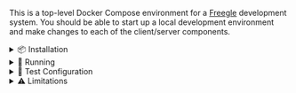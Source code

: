 This is a top-level Docker Compose environment for a [Freegle](https://www.ilovefreegle.org) development system.  You should be able to start up a local development environment and make changes to each of the client/server components.

<details>
<summary>📦 Installation</summary>

## Installation

This top-level repository has a number of [git submodules](https://git-scm.com/book/en/v2/Git-Tools-Submodules) (see `.gitmodules` in project root).

To clone this repository and all submodules:

`git clone --recurse-submodules https://github.com/freegle/FreegleDocker`

If you cloned without the `--recurse-submodules` flag, you can initialize them with:

`git submodule update --init --recursive`

**Make sure you do this from a WSL page (e.g. /home/user/whatever) not from a Windows path (e.g. /mnt/c/whatever).**  
(Not 100% sure this is necessary, but it is what is tested)

This will clone the required Freegle repositories:
- `iznik-nuxt3` (User website aka FD)
- `iznik-nuxt3-modtools` (Moderate website aka ModTools, which uses the nuxt3 repo modtools branch)
- `iznik-server` (legacy PHP API)
- `iznik-server-go` (more modern Go API)

Since these are git submodules, you can navigate into each subdirectory and work with them as independent git repositories - checking out different branches, making commits, etc.

## Configuration

The system can be customized through environment variables in a `.env` file. Copy `.env.example` to `.env` and modify as needed. The basic system will work without any configuration, but some features require API keys.

**Branch Selection (Optional):**
- `IZNIK_SERVER_BRANCH` - Branch for the PHP API server (default: master)
- `IZNIK_SERVER_GO_BRANCH` - Branch for the Go API server (default: master)  
- `IZNIK_NUXT3_BRANCH` - Branch for the user website (default: master)
- `IZNIK_NUXT3_MODTOOLS_BRANCH` - Branch for ModTools (default: master)

**External Service API Keys (Optional but Recommended):**
These keys enable full functionality and are used for both application features and PHPUnit testing:

- `GOOGLE_CLIENT_ID` - Google OAuth client ID for user authentication
- `GOOGLE_CLIENT_SECRET` - Google OAuth client secret for user authentication
- `GOOGLE_PUSH_KEY` - Google API key for push notifications
- `GOOGLE_VISION_KEY` - Google Vision API key for image analysis
- `GOOGLE_PERSPECTIVE_KEY` - Google Perspective API key for content moderation
- `GOOGLE_GEMINI_API_KEY` - Google Gemini API key for AI services
- `GOOGLE_PROJECT` - Google Cloud project ID
- `GOOGLE_APP_NAME` - Application name for Google services (usually "Freegle")
- `MAPBOX_KEY` - Mapbox API key for map tiles and routing
- `MAXMIND_ACCOUNT` - MaxMind account ID for GeoIP services
- `MAXMIND_KEY` - MaxMind license key for GeoIP services

**Example `.env` file:**
```bash
# Branch configuration (optional)
IZNIK_SERVER_BRANCH=better-phpunit
IZNIK_SERVER_GO_BRANCH=master
IZNIK_NUXT3_BRANCH=master
IZNIK_NUXT3_MODTOOLS_BRANCH=master

# API Keys (optional but recommended)
GOOGLE_CLIENT_ID=your_google_client_id_here.apps.googleusercontent.com
GOOGLE_CLIENT_SECRET=your_google_client_secret_here
GOOGLE_PUSH_KEY=your_google_push_key_here
GOOGLE_VISION_KEY=your_google_vision_api_key_here
GOOGLE_PERSPECTIVE_KEY=your_google_perspective_api_key_here
GOOGLE_GEMINI_API_KEY=your_google_gemini_api_key_here
GOOGLE_PROJECT=your_google_project_id_here
GOOGLE_APP_NAME=Freegle
MAPBOX_KEY=your_mapbox_api_key_here
MAXMIND_ACCOUNT=your_maxmind_account_here
MAXMIND_KEY=your_maxmind_key_here
```

**After Configuration Changes:**
If you modify branch settings or API keys, rebuild the affected containers:

```bash
# Rebuild specific container
docker-compose build --no-cache apiv1

# Or rebuild all containers
docker-compose build --no-cache
```

## Windows

Add these to your hosts file first:

```
127.0.0.1 freegle.localhost
127.0.0.1 modtools.localhost
127.0.0.1 phpmyadmin.localhost
127.0.0.1 mailhog.localhost
127.0.0.1 tusd.localhost
127.0.0.1 status.localhost
127.0.0.1 apiv1.localhost
127.0.0.1 apiv2.localhost
127.0.0.1 delivery.localhost
```

On Windows, using Docker Desktop works but is unusably slow.  So we won't document that.  Instead we use WSL2, with some jiggery-pokery to get round issues with file syncing and WSL2.

Here are instructions on the assumption that you have a JetBrains IDE (e.g. PhpStorm):
1. Install a WSL2 distribution (Ubuntu recommended). If you already have a WSL installation, you may benefit from installing a dedicated freegle one `wsl --install --name freegle`
2. Clone this repository from JetBrains **and give it a WSL2 path** (e.g., `\\wsl$\Ubuntu\home\edward\FreegleDockerWSL`).
3. [Install docker](https://docs.docker.com/engine/install/ubuntu/#install-using-the-repository)
4. Use `wsl` to open a WSL2 terminal in the repository directory.
5. Start the docker service: `sudo service docker start`
6. Move on to the Running section.

### Troubleshooting

If the localhost domains above don't work, check that Windows hasn't blocked access: `curl -I freegle.localhost` should give a 200 response.

If this is the case, you can open a proxy port: `sudo netsh interface portproxy add v4tov4 listenport=80 listenaddress=0.0.0.0 connectport=80 connectaddress=<wsl IP address>` (see [SO post](https://stackoverflow.com/questions/70566305/unable-to-connect-to-local-server-on-wsl2-from-windows-host) for more info)

## Linux

Feel free to write this.

</details>

<details>
<summary>🚀 Running</summary>

# Running

On Windows:
* Run `docker-compose up -d` from within the WSL2 environment to start the system.
* Run `./file-sync.sh` from within WSL2.  This monitors file changes (e.g. from your Windows IDE) and syncs them to the Docker containers.

`file-sync.sh` only monitors changes while it's running.  So if you do bulk changes (e.g. switching branches) while this isn't running, you may need to docker stop/prune/start to make sure they're picked up by the container.

# Monitoring

Monitor the startup progress at [Status Monitor](http://status.localhost:8081) to see when all services are ready.

The system builds in stages:

1. **Infrastructure** (databases, queues, reverse proxy) - ~2-3 minutes
2. **Development Tools** (PhpMyAdmin, MailHog) - ~1 minute
3. **Freegle Components** (websites, APIs) - ~10-15 minutes

**Container Status Indicators:**
- 🟢 **Running** - Service is ready
- 🟡 **Starting...** - Service is building/starting up
- 🔴 **Offline** - Service has failed

## Rebuild from Scratch

If you need to wipe everything and rebuild:

```bash
docker compose down
docker system prune -a  # Warning: removes all unused Docker data
docker compose up -d
```

## Individual Container Management

All containers use consistent `freegle-*` naming:

```bash
# View logs
docker logs freegle-freegle
docker logs freegle-modtools

# Execute commands in containers  
docker exec -it freegle-freegle bash
docker exec -it freegle-percona mysql -u root -piznik

# Restart specific services
docker restart freegle-modtools
```

# Using the System

Once all services show as **Running** in the status monitor, you can access:

## Status & Monitoring
* **[Status Monitor](http://localhost:8081)** - Real-time service health with CPU monitoring and visit buttons

## Main Applications
* **[Freegle](https://freegle.localhost)** - User site (Login: `test@test.com` / `freegle`)
* **[ModTools](https://modtools.localhost)** - Moderator site (Login: `testmod@test.com` / `freegle`)

**Note:** It's normal for Freegle and ModTools pages to reload a few times on first view - 
this is expected Nuxt.js development mode behavior. Also, `nuxt dev` uses HTTP/1.1 which 
serializes asset loading, making it slower than the live system which uses HTTP/2.  
This means the page load can be quite slow until the browser has cached the code.  
You can see this via 'Pending' calls in the Network tab.

## Development Tools
* **[PhpMyAdmin](https://phpmyadmin.localhost)** - Database management (Login: `root` / `iznik`)
* **[MailHog](https://mailhog.localhost)** - Email testing interface
* **[TusD](https://tusd.localhost)** - Image upload service
* **[Image Delivery](https://delivery.localhost)** - Image processing service (weserv/images)
* **[Traefik Dashboard](http://localhost:8080)** - Reverse proxy dashboard

## API Endpoints
* **[API v1](https://apiv1.localhost)** - Legacy PHP API
* **[API v2](https://apiv2.localhost:8192)** - Modern Go API

</details>

<details>
<summary>🧪 Test Configuration</summary>

# Test Configuration

The system contains one test group, FreeglePlayground, centered around Edinburgh.  
The only recognised postcode is EH3 6SS.

</details>

<details>
<summary>⚠️ Limitations</summary>

# Limitations

* Email to Mailhog not yet verified.
* Image upload not tested yet.
* We're sharing the live tiles server - we've not added this to the Docker Compose setup yet.
* The Go API doesn't have HMR or equivalent, so you'll need to rebuild the container to pick up code changes.
* This doesn't run the various background jobs, so it won't be sending out emails in the way the live system would.

</details>
